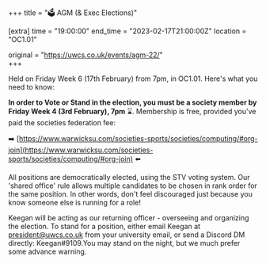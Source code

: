 +++
title = "🗳️ AGM (& Exec Elections)"

[extra]
time = "19:00:00"
end_time = "2023-02-17T21:00:00Z"
location = "OC1.01"

original = "https://uwcs.co.uk/events/agm-22/"    
+++

Held on Friday Week 6 (17th February) from 7pm, in OC1.01. Here's what you need to know:

**In order to Vote or Stand in the election, you must be a society member by Friday Week 4 (3rd February), 7pm** ⌛. Membership is free, provided you've paid the societies federation fee:

➡️ [https://www.warwicksu.com/societies-sports/societies/computing/#org-join](https://www.warwicksu.com/societies-sports/societies/computing/#org-join) ⬅️

All positions are democratically elected, using the STV voting system. Our 'shared office' rule allows multiple candidates to be chosen in rank order for the same position. In other words, don't feel discouraged just because you know someone else is running for a role!

Keegan will be acting as our returning officer - overseeing and organizing the election. To stand for a position, either email Keegan at president@uwcs.co.uk from your university email, or send a Discord DM directly: Keegan#9109.You may stand on the night, but we much prefer some advance warning.
